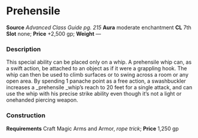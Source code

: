 ﻿---
name: "Prehensile"
type: "weapon_quality"
price: "+2,500 gp"
description: |
  "This special ability can be placed only on a whip. A prehensile whip can, as a swift action, be attached to an object as if it were a grappling hook. The whip can then be used to climb surfaces or to swing across a room or any open area. By spending 1 panache point as a free action, a swashbuckler increases a _prehensile _whip’s reach to 20 feet for a single attack, and can use the whip with his precise strike ability even though it’s not a light or onehanded piercing weapon."
---

#  Prehensile

**Source** _Advanced Class Guide pg. 215_
**Aura** moderate enchantment **CL** 7th
**Slot** none; **Price** +2,500 gp; **Weight** —

### Description

This special ability can be placed only on a whip. A prehensile whip can, as a swift action, be attached to an object as if it were a grappling hook. The whip can then be used to climb surfaces or to swing across a room or any open area. By spending 1 panache point as a free action, a swashbuckler increases a _prehensile _whip’s reach to 20 feet for a single attack, and can use the whip with his precise strike ability even though it’s not a light or onehanded piercing weapon.

### Construction

**Requirements** Craft Magic Arms and Armor, _rope trick_; **Price** 1,250 gp